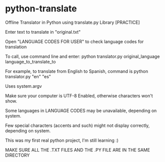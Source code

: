 # python-translate
Offline Translator in Python using translate.py Library [PRACTICE]

Enter text to translate in "original.txt"

Open "LANGUAGE CODES FOR USER" to check language codes for translation

To call, use command line and enter: python translator.py original_language language_to_translate_to 

For example, to translate from English to Spanish, command is python translator.py "en" "es"

Uses system.argv

Make sure your computer is UTF-8 Enabled, otherwise characters won't show.

Some languages in LANGUAGE CODES may be unavailable, depending on system.

Few special characters (accents and such) might not display correctly, depending on system.


This was my first real python project, I'm still learning :)

MAKE SURE ALL THE .TXT FILES AND THE .PY FILE ARE IN THE SAME DIRECTORY
